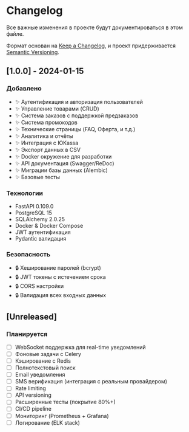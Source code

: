 # Changelog

Все важные изменения в проекте будут документироваться в этом файле.

Формат основан на [Keep a Changelog](https://keepachangelog.com/ru/1.0.0/),
и проект придерживается [Semantic Versioning](https://semver.org/lang/ru/).

## [1.0.0] - 2024-01-15

### Добавлено
- ✨ Аутентификация и авторизация пользователей
- ✨ Управление товарами (CRUD)
- ✨ Система заказов с поддержкой предзаказов
- ✨ Система промокодов
- ✨ Технические страницы (FAQ, Оферта, и т.д.)
- ✨ Аналитика и отчёты
- ✨ Интеграция с ЮKassa
- ✨ Экспорт данных в CSV
- ✨ Docker окружение для разработки
- ✨ API документация (Swagger/ReDoc)
- ✨ Миграции базы данных (Alembic)
- ✨ Базовые тесты

### Технологии
- FastAPI 0.109.0
- PostgreSQL 15
- SQLAlchemy 2.0.25
- Docker & Docker Compose
- JWT аутентификация
- Pydantic валидация

### Безопасность
- 🔒 Хеширование паролей (bcrypt)
- 🔒 JWT токены с истечением срока
- 🔒 CORS настройки
- 🔒 Валидация всех входных данных

## [Unreleased]

### Планируется
- [ ] WebSocket поддержка для real-time уведомлений
- [ ] Фоновые задачи с Celery
- [ ] Кэширование с Redis
- [ ] Полнотекстовый поиск
- [ ] Email уведомления
- [ ] SMS верификация (интеграция с реальным провайдером)
- [ ] Rate limiting
- [ ] API versioning
- [ ] Расширенные тесты (покрытие 80%+)
- [ ] CI/CD pipeline
- [ ] Мониторинг (Prometheus + Grafana)
- [ ] Логирование (ELK stack)
